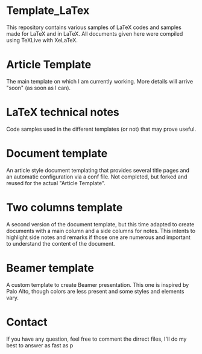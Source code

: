# Template_LaTex
This repository contains various samples of LaTeX codes and samples made for LaTeX and in LaTeX. All documents given here were compiled using TeXLive with XeLaTeX.

# Article Template
The main template on which I am currently working. More details will arrive "soon" (as soon as I can).

# LaTeX technical notes
Code samples used in the different templates (or not) that may prove useful. 

# Document template
An article style document templating that provides several title pages and an automatic configuration via a conf file. Not completed, but forked and reused for the actual "Article Template".

# Two columns template
A second version of the document template, but this time adapted to create documents with a main column and a side columns for notes. This intents to highlight side notes and remarks if those one are numerous and important to understand the content of the document.

# Beamer template
A custom template to create Beamer presentation. This one is inspired by Palo Alto, though colors are less present and some styles and elements vary.

# Contact
If you have any question, feel free to comment the dirrect files, I'll do my best to answer as fast as p
